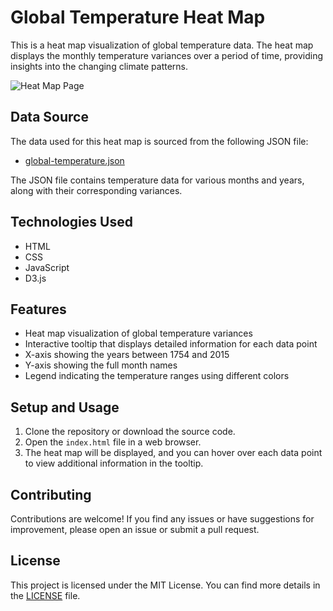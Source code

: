# Global Temperature Heat Map

This is a heat map visualization of global temperature data. The heat map displays the monthly temperature variances over a period of time, providing insights into the changing climate patterns.

![Heat Map Page](https://xacah-x.github.io/D3HeatMap/)

## Data Source

The data used for this heat map is sourced from the following JSON file:

- [global-temperature.json](https://raw.githubusercontent.com/freeCodeCamp/ProjectReferenceData/master/global-temperature.json)

The JSON file contains temperature data for various months and years, along with their corresponding variances.

## Technologies Used

- HTML
- CSS
- JavaScript
- D3.js

## Features

- Heat map visualization of global temperature variances
- Interactive tooltip that displays detailed information for each data point
- X-axis showing the years between 1754 and 2015
- Y-axis showing the full month names
- Legend indicating the temperature ranges using different colors

## Setup and Usage

1. Clone the repository or download the source code.
2. Open the `index.html` file in a web browser.
3. The heat map will be displayed, and you can hover over each data point to view additional information in the tooltip.

## Contributing

Contributions are welcome! If you find any issues or have suggestions for improvement, please open an issue or submit a pull request.

## License

This project is licensed under the MIT License. You can find more details in the [LICENSE](LICENSE) file.


